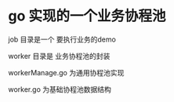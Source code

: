 # go 实现的一个业务协程池 #
job 目录是一个 要执行业务的demo

worker 目录是 业务协程池的封装

workerManage.go 为通用协程池实现

worker.go       为基础协程池数据结构 



